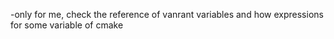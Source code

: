 -only for me, check the reference of vanrant variables and how expressions for some variable of cmake

